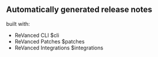## Automatically generated release notes

built with:
* ReVanced CLI $cli
* ReVanced Patches $patches
* ReVanced Integrations $integrations
